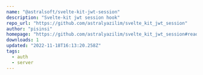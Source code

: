 ```yaml
---
name: "@astralsoft/svelte-kit-jwt-session"
description: "Svelte-kit jwt session hook"
repo_url: "https://github.com/astralyazilim/svelte_kit_jwt_session"
author: "pisinsi"
homepage: "https://github.com/astralyazilim/svelte_kit_jwt_session#readme"
downloads: 1
updated: "2022-11-18T16:13:20.258Z"
tags: 
  - auth
  - server
---
```


